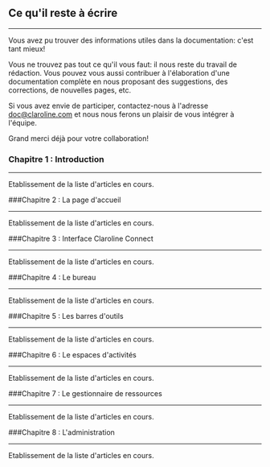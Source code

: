 ## Ce qu'il reste à écrire

---

Vous avez pu trouver des informations utiles dans la documentation: c'est tant mieux!

Vous ne trouvez pas tout ce qu'il vous faut: il nous reste du travail de rédaction. Vous pouvez vous aussi contribuer à l'élaboration d'une documentation complète en nous proposant des suggestions, des corrections, de nouvelles pages, etc.

Si vous avez envie de participer, contactez-nous à l'adresse  <doc@claroline.com> et nous nous ferons un plaisir de vous intégrer à l'équipe.

Grand merci déjà pour votre collaboration!

### Chapitre 1 : Introduction

---

Etablissement de la liste d'articles en cours. 

###Chapitre 2 : La page d'accueil

---
Etablissement de la liste d'articles en cours. 

###Chapitre 3 : Interface Claroline Connect

---
Etablissement de la liste d'articles en cours. 

###Chapitre 4 : Le bureau

---
Etablissement de la liste d'articles en cours. 

###Chapitre 5 : Les barres d'outils

---
Etablissement de la liste d'articles en cours. 

###Chapitre 6 : Le espaces d'activités

---
Etablissement de la liste d'articles en cours. 

###Chapitre 7 : Le gestionnaire de ressources

---
Etablissement de la liste d'articles en cours. 

###Chapitre 8 : L'administration

---
Etablissement de la liste d'articles en cours. 


